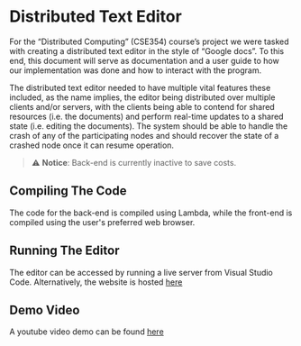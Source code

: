 # Distributed Text Editor

For the “Distributed Computing” (CSE354) course’s project we were tasked with creating a distributed text editor in the style of “Google docs”. To this end, this document will serve as documentation and a user guide to how our implementation was done and how to interact with the program.

The distributed text editor needed to have multiple vital features these included, as the name implies, the editor being distributed over multiple clients and/or servers, with the clients being able to contend for shared resources (i.e. the documents) and perform real-time updates to a shared state (i.e. editing the documents). The system should be able to handle the crash of any of the participating nodes and should recover the state of a crashed node once it can resume operation.

> ⚠ **Notice**: Back-end is currently inactive to save costs.

## Compiling The Code

The code for the back-end is compiled using Lambda, while the front-end is compiled using the user's preferred web browser.

## Running The Editor

The editor can be accessed by running a live server from Visual Studio Code. Alternatively, the website is hosted [here](https://mazen-ghaleb.github.io/Distributed-Text-Editor/index.html)

## Demo Video

A youtube video demo can be found [here](https://youtu.be/2E2165A7NYM)
